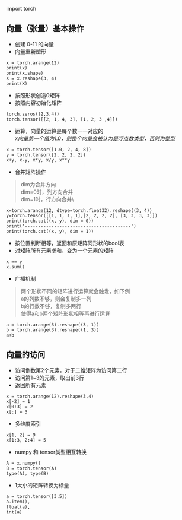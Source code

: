 import torch

## 向量（张量）基本操作
* 创建 0-11 的向量
* 向量重新塑形

```
x = torch.arange(12)
print(x)
print(x.shape)
X = x.reshape(3, 4)
print(X)
```

* 按照形状创造0矩阵
* 按照内容初始化矩阵
```
torch.zeros((2,3,4))
torch.tensor([[2, 1, 4, 3], [1, 2, 3 ,4]])
```
* 运算，向量的运算是每个数一一对应的\
_x向量第一个值为1.0，则整个向量会被认为是浮点数类型，否则为整型_
```
x = torch.tensor([1.0, 2, 4, 8])
y = torch.tensor([2, 2, 2, 2])
x+y, x-y, x*y, x/y, x**y
```
* 合并矩阵操作
>dim为合并方向\
dim=0时，列方向合并\
dim=1时，行方向合并\
```
x=torch.arange(12, dtype=torch.float32).reshape((3, 4))
y=torch.tensor([[1, 1, 1, 1],[2, 2, 2, 2], [3, 3, 3, 3]])
print(torch.cat((x, y), dim = 0))
print('----------------------------------------')
print(torch.cat((x, y), dim = 1))
```
* 按位置判断相等，返回和原矩阵同形状的bool表
* 对矩阵所有元素求和，变为一个元素的矩阵
```
x == y
x.sum()
```
* 广播机制
> 两个形状不同的矩阵进行运算就会触发，如下例\
a的列数不够，则会复制多一列\
b的行数不够，复制多两行\
使得a和b两个矩阵形状相等再进行运算
```
a = torch.arange(3).reshape((3, 1))
b = torch.arange(3).reshape((1, 3))
a+b
```
## 向量的访问
* 访问倒数第2个元素，对于二维矩阵为访问第二行
* 访问第1~3的元素，取出前3行
* 返回所有元素
```
x = torch.arange(12).reshape(3,4)
x[-2] = 1
x[0:3] = 2
x[:] = 3
```
* 多维度索引
```
x[1, 2] = 9
x[1:3, 2:4] = 5
```
* numpy 和 tensor类型相互转换
```
A = x.numpy()
B = torch.tensor(A)
type(A), type(B)
```
* 1大小的矩阵转换为标量
```
a = torch.tensor([3.5])
a.item(),
float(a),
int(a)
```
